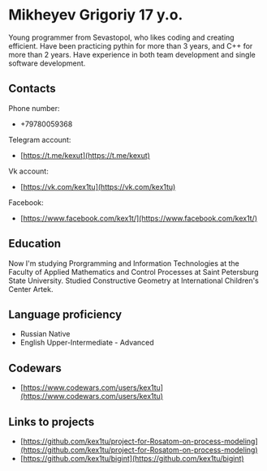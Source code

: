 # Mikheyev Grigoriy 17 y.o.
Young programmer from Sevastopol, who likes coding and creating efficient. Have been practicing pythin for more than 3 years, and C++ for more than 2 years. Have experience in both team development and single software development.
## Contacts
Phone number:
- +79780059368

Telegram account:
- [https://t.me/kexut](https://t.me/kexut)

Vk account:
- [https://vk.com/kex1tu](https://vk.com/kex1tu)

Facebook:
- [https://www.facebook.com/kex1t/](https://www.facebook.com/kex1t/)

## Education
Now I'm studying Prorgramming and Information Technologies at the Faculty of Applied Mathematics and Control Processes at Saint Petersburg State University. Studied Constructive Geometry at International Children's Center Artek.

## Language proficiency
- Russian Native
- English Upper-Intermediate - Advanced

## Codewars
- [https://www.codewars.com/users/kex1tu](https://www.codewars.com/users/kex1tu)
  
## Links to projects
- [https://github.com/kex1tu/project-for-Rosatom-on-process-modeling](https://github.com/kex1tu/project-for-Rosatom-on-process-modeling)
- [https://github.com/kex1tu/bigint](https://github.com/kex1tu/bigint)
